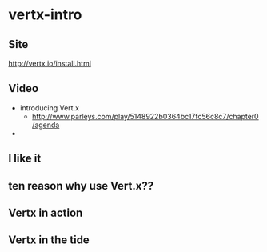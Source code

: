 vertx-intro
==========

## Site
http://vertx.io/install.html

## Video
- introducing Vert.x
  * http://www.parleys.com/play/5148922b0364bc17fc56c8c7/chapter0/agenda
- 

## I like it



## ten reason why use Vert.x??


## Vertx in action


## Vertx in the tide



